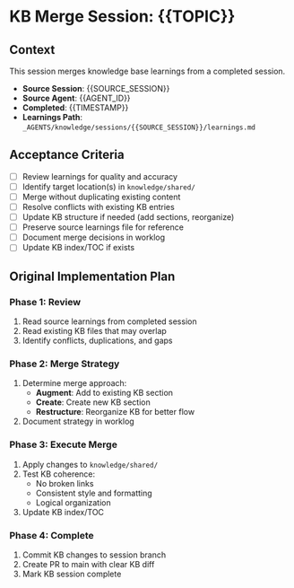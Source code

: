 # KB Merge Session: {{TOPIC}}

## Context

This session merges knowledge base learnings from a completed session.

- **Source Session**: {{SOURCE_SESSION}}
- **Source Agent**: {{AGENT_ID}}
- **Completed**: {{TIMESTAMP}}
- **Learnings Path**: `_AGENTS/knowledge/sessions/{{SOURCE_SESSION}}/learnings.md`

## Acceptance Criteria

- [ ] Review learnings for quality and accuracy
- [ ] Identify target location(s) in `knowledge/shared/`
- [ ] Merge without duplicating existing content
- [ ] Resolve conflicts with existing KB entries
- [ ] Update KB structure if needed (add sections, reorganize)
- [ ] Preserve source learnings file for reference
- [ ] Document merge decisions in worklog
- [ ] Update KB index/TOC if exists

## Original Implementation Plan

### Phase 1: Review
1. Read source learnings from completed session
2. Read existing KB files that may overlap
3. Identify conflicts, duplications, and gaps

### Phase 2: Merge Strategy
1. Determine merge approach:
   - **Augment**: Add to existing KB section
   - **Create**: Create new KB section
   - **Restructure**: Reorganize KB for better flow
2. Document strategy in worklog

### Phase 3: Execute Merge
1. Apply changes to `knowledge/shared/`
2. Test KB coherence:
   - No broken links
   - Consistent style and formatting
   - Logical organization
3. Update KB index/TOC

### Phase 4: Complete
1. Commit KB changes to session branch
2. Create PR to main with clear KB diff
3. Mark KB session complete

